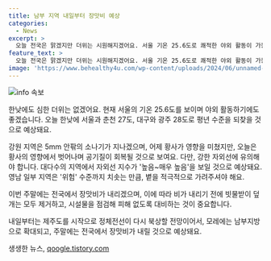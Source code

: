 ```yaml
---
title: 남부 지역 내일부터 장맛비 예상
categories:
  - News
excerpt: >
  오늘 전국은 맑겠지만 더위는 시원해지겠어요. 서울 기온 25.6도로 쾌적한 야외 활동이 가능하며, 대기 불안정으로 강원에는 소나기가 예상돼요. 황사 영향권에서 벗어나 공기질이 회복되지만 강한 자외선에 주의해야 해요. 내일부터 제주도에서 시작하여 정체전선이 북상해 전국으로 확대되며, 주말에는 장맛비가 예상돼요. 강우 전에 빗물받이 덮개는 제거하고 시설물 점검해야 해요. (박서정 기상캐스터) #날씨 #장마 #정체전선 #낮더위 #자외선
feature_text: >
  오늘 전국은 맑겠지만 더위는 시원해지겠어요. 서울 기온 25.6도로 쾌적한 야외 활동이 가능하며, 대기 불안정으로 강원에는 소나기가 예상돼요. 황사 영향권에서 벗어나 공기질이 회복되지만 강한 자외선에 주의해야 해요. 내일부터 제주도에서 시작하여 정체전선이 북상해 전국으로 확대되며, 주말에는 장맛비가 예상돼요. 강우 전에 빗물받이 덮개는 제거하고 시설물 점검해야 해요. (박서정 기상캐스터) #날씨 #장마 #정체전선 #낮더위 #자외선
image: 'https://www.behealthy4u.com/wp-content/uploads/2024/06/unnamed-file.png'
---
```


<p><img src="https://www.behealthy4u.com/wp-content/uploads/2024/06/unnamed-file.png" alt="info 속보" /></p>

<p>한낮에도 심한 더위는 없겠어요. 현재 서울의 기온 25.6도를 보이며 야외 활동하기에도 좋겠습니다. 오늘 한낮에 서울과 춘천 27도, 대구와 광주 28도로 평년 수준을 되찾을 것으로 예상돼요. </p>

<p>강원 지역은 5mm 안팎의 소나기가 지나겠으며, 어제 황사가 영향을 미쳤지만, 오늘은 황사의 영향에서 벗어나며 공기질이 회복될 것으로 보여요. 다만, 강한 자외선에 유의해야 합니다. 대다수의 지역에서 자외선 지수가 '높음~매우 높음'을 보일 것으로 예상돼요. 영남 일부 지역은 '위험' 수준까지 치솟는 만큼, 볕을 적극적으로 가려주셔야 해요. </p>

<p>이번 주말에는 전국에서 장맛비가 내리겠으며, 이에 따라 비가 내리기 전에 빗물받이 덮개는 모두 제거하고, 시설물을 점검해 피해 없도록 대비하는 것이 중요합니다.</p>

<p>내일부터는 제주도를 시작으로 정체전선이 다시 북상할 전망이어서, 모레에는 남부지방으로 확대되고, 주말에는 전국에서 장맛비가 내릴 것으로 예상돼요.</p>
생생한 뉴스, <a href="https://qoogle.tistory.com" rel="dofollow">qoogle.tistory.com</a>


